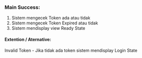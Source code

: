 ### Main Success:

1. Sistem mengecek Token ada atau tidak
2. Sistem mengecek Token Expired atau tidak
3. Sistem mendisplay view Ready State

#### Extention / Aternative:
Invalid Token   - Jika tidak ada token sistem mendisplay Login State